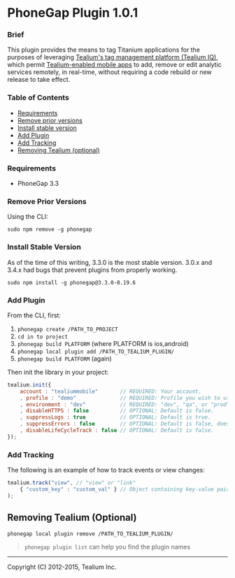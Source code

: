 PhoneGap Plugin 1.0.1
===============

### Brief ###

This plugin provides the means to tag Titanium applications for the purposes of leveraging [Tealium's tag management platform (Tealium IQ)](http://tealium.com/products/enterprise-tag-management/), which permit [Tealium-enabled mobile apps](http://tealium.com/products/enterprise-tag-management/mobile/) to add, remove or edit analytic services remotely, in real-time, without requiring a code rebuild or new release to take effect.

### Table of Contents ###

- [Requirements](#requirements)
- [Remove prior versions](#remove-prior-versions)
- [Install stable version](#install-stable-version)
- [Add Plugin](#add-plugin)
- [Add Tracking](#add-tracking)
- [Removing Tealium (optional)](#removing-tealium-optional)

### Requirements ###

* PhoneGap 3.3

### Remove Prior Versions
Using the CLI:
```
sudo npm remove -g phonegap
```

### Install Stable Version
As of the time of this writing, 3.3.0 is the most stable version. 3.0.x and 3.4.x had bugs that prevent plugins from properly working.
```
sudo npm install -g phonegap@3.3.0-0.19.6
```

### Add Plugin
From the CLI, first:

1. ```phonegap create /PATH_TO_PROJECT```
2. ```cd in to project```
3. ```phonegap build PLATFORM``` (where PLATFORM is ios,android)
4. ```phonegap local plugin add /PATH_TO_TEALIUM_PLUGIN/```
5. ```phonegap build PLATFORM``` (again)

Then init the library in your project:

```javascript
tealium.init({
	account : "tealiummobile" 		// REQUIRED: Your account.
    , profile : "demo" 				// REQUIRED: Profile you wish to use.
    , environment : "dev" 			// REQUIRED: "dev", "qa", or "prod".
    , disableHTTPS : false 			// OPTIONAL: Default is false.
    , suppressLogs : true 			// OPTIONAL: Default is true.
    , suppressErrors : false 		// OPTIONAL: Default is false, doesn't affect iOS.
	, disableLifeCycleTrack : false	// OPTIONAL: Default is false.
});
```

### Add Tracking
The following is an example of how to track events or view changes:

```javascript
tealium.track("view", // "view" or "link"
	{ "custom_key" : "custom_val" } // Object containing key-value pairs.
);
```

## Removing Tealium (Optional)

```
phonegap local plugin remove /PATH_TO_TEALIUM_PLUGIN/
```
> ```phonegap plugin list``` can help you find the plugin names



--------------------------------------------

Copyright (C) 2012-2015, Tealium Inc.